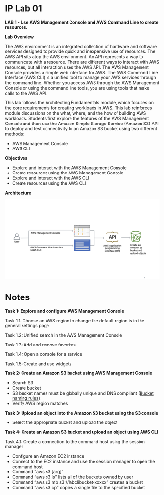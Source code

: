 # IP Lab 01

**LAB 1 - Use AWS Management Console and AWS Command Line to create resources.**

**Lab Overview**

The AWS environment is an integrated collection of hardware and software services designed to provide quick and inexpensive use of resources. The AWS API sits atop the AWS environment. An API represents a way to communicate with a resource. There are different ways to interact with AWS resources, but all interaction uses the AWS API. The AWS Management Console provides a simple web interface for AWS. The AWS Command Line Interface (AWS CLI) is a unified tool to manage your AWS services through the command line. Whether you access AWS through the AWS Management Console or using the command line tools, you are using tools that make calls to the AWS API.

This lab follows the Architecting Fundamentals module, which focuses on the core requirements for creating workloads in AWS. This lab reinforces module discussions on the what, where, and the how of building AWS workloads. Students first explore the features of the AWS Management Console and then use the Amazon Simple Storage Service (Amazon S3) API to deploy and test connectivity to an Amazon S3 bucket using two different methods:

- AWS Management Console
- AWS CLI

**Objectives**

- Explore and interact with the AWS Management Console
- Create resources using the AWS Management Console
- Explore and interact with the AWS CLI
- Create resources using the AWS CLI

**Architecture**

![architecture](https://github.com/dani3lng/project-aws/blob/main/iplab-01/images/lab-01.png)

# Notes

**Task 1: Explore and configure AWS Management Console**

Task 1.1: Choose an AWS region to change the default region is in the general settings page

Task 1.2: Unified search in the AWS Management Console

Task 1.3: Add and remove favorites

Task 1.4: Open a console for a service

Task 1.5: Create and use widgets

**Task 2: Create an Amazon S3 bucket using AWS Management Console**
- Search S3
- Create bucket
- S3 bucket names must be globally unique and DNS compliant ([Bucket naming rules](https://docs.aws.amazon.com/AmazonS3/latest/userguide/bucketnamingrules.html))
- Verify AWS region matches

**Task 3: Upload an object into the Amazon S3 bucket using the S3 console**
- Select the appropriate bucket and upload the object

**Task 4: Create an Amazon S3 bucket and upload an object using AWS CLI**

Task 4.1: Create a connection to the command host using the session manager
- Configure an Amazon EC2 instance
- Connect to the EC2 instance and use the session manager to open the command host
- Command “aws s3 [arg]”
- Command “aws s3 ls” lists all of the buckets owned by user
- Command “aws s3 mb s3://labclibucket-xxxxx” creates a bucket
- Command “aws s3 cp” copies a single file to the specified bucket
